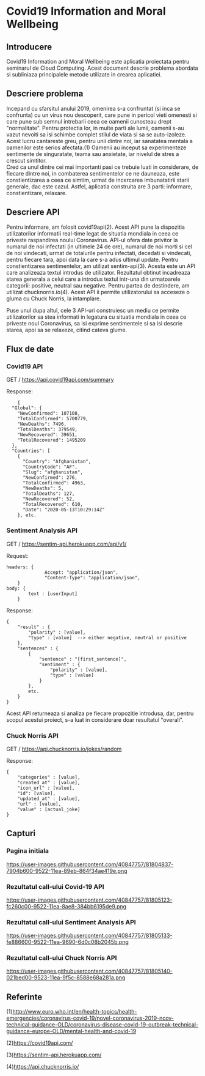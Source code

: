 # Covid19 Information and Moral Wellbeing

## Introducere
Covid19 Information and Moral Wellbeing este aplicatia proiectata pentru seminarul de Cloud Computing. Acest document descrie problema abordata si subliniaza principalele metode utilizate in crearea aplicatiei.

## Descriere problema
Incepand cu sfarsitul anului 2019, omenirea s-a confruntat (si inca se confrunta) cu un virus nou descoperit, care pune in pericol vieti omenesti si care pune sub semnul intrebarii ceea ce oamenii cunosteau drept "normalitate". 
Pentru protectia lor, in multe parti ale lumii, oamenii s-au vazut nevoiti sa isi schimbe complet stilul de viata si sa se auto-izoleze. Acest lucru cantareste greu, pentru unii dintre noi, iar sanatatea mentala a oamenilor este serios afectata.(1) Oamenii au inceput sa experimenteze sentimente de singuratate, teama sau anxietate, iar nivelul de stres a crescut simtitor.  
Cred ca unul dintre cei mai importanti pasi ce trebuie luati in considerare, de fiecare dintre noi, in combaterea sentimentelor ce ne dauneaza, este constientizarea a ceea ce simtim, urmat de incercarea imbunatatirii starii generale, dac este cazul.
Astfel, aplicatia construita are 3 parti: informare, constientizare, relaxare.

## Descriere API
Pentru informare, am folosit covid19api(2). Acest API pune la dispozitia utilizatorilor informatii real-time legat de situatia mondiala in ceea ce priveste raspandirea noului Coronavirus. API-ul ofera date privitor la numarul de noi infectati (in ultimele 24 de ore), numarul de noi morti si cel de noi vindecati, urmat de totalurile pentru infectati, decedati si vindecati, pentru fiecare tara, apoi data la care s-a adus ultimul update.
Pentru constientizarea sentimentelor, am utilizat sentim-api(3). Acesta este un API care analizeaza textul introdus de utilizator. Rezultatul obtinut incadreaza starea generala a celui care a introdus textul intr-una din urmatoarele categorii: positive, neutral sau negative.
Pentru partea de destindere, am utilizat chucknorris.io(4). Acest API ii permite utilizatorului sa acceseze o gluma cu Chuck Norris, la intamplare. 

Puse unul dupa altul, cele 3 API-uri construiesc un mediu ce permite utilizatorilor sa stea informati in legatura cu situatia mondiala in ceea ce priveste noul Coronavirus, sa isi exprime sentimentele si sa isi descrie starea, apoi sa se relaxeze, citind cateva glume. 

## Flux de date

### Covid19 API
GET / https://api.covid19api.com/summary

Response: 
```
    {
  "Global": {
    "NewConfirmed": 107108,
    "TotalConfirmed": 5700779,
    "NewDeaths": 7496,
    "TotalDeaths": 379549,
    "NewRecovered": 39651,
    "TotalRecovered": 1495209
  },
  "Countries": [
    {
      "Country": "Afghanistan",
      "CountryCode": "AF",
      "Slug": "afghanistan",
      "NewConfirmed": 276,
      "TotalConfirmed": 4963,
      "NewDeaths": 5,
      "TotalDeaths": 127,
      "NewRecovered": 52,
      "TotalRecovered": 610,
      "Date": "2020-05-13T10:29:14Z"
    }, etc.
```

### Sentiment Analysis API

GET / https://sentim-api.herokuapp.com/api/v1/

Request:
```
headers: {
              Accept: "application/json",
              "Content-Type": "application/json",
    }
body: {
        text : [userInput]
    }
```

Response: 
```
{
    "result" : {
        "polarity" : [value],
        "type" : [value]  --> either negative, neutral or positive 
    },
    "sentences" : {
        {
            "sentence" : "[first_sentence]",
            "sentiment" : {
                "polarity" : [value],
                "type" : [value]
            }
        },
        etc.
    }
}
```
Acest API returneaza si analiza pe fiecare propozitie introdusa, dar, pentru scopul acestui proiect, s-a luat in considerare doar resultatul "overall".

### Chuck Norris API

GET / https://api.chucknorris.io/jokes/random

Response:
```
{
    "categories" : [value],
    "created_at" : [value],
    "icon_url" : [value],
    "id": [value],
    "updated_at" : [value],
    "url" : [value],
    "value" : [actual_joke]
}
```

## Capturi

### Pagina initiala

https://user-images.githubusercontent.com/40847757/81804837-7904b600-9522-11ea-89eb-864f34ae419e.png

### Rezultatul call-ului Covid-19 API

https://user-images.githubusercontent.com/40847757/81805123-fc260c00-9522-11ea-8ae8-384bb6195de9.png

### Rezultatul call-ului Sentiment Analysis API

https://user-images.githubusercontent.com/40847757/81805133-fe886600-9522-11ea-9690-6d0c08b2045b.png

### Rezultatul call-ului Chuck Norris API

https://user-images.githubusercontent.com/40847757/81805140-021bed00-9523-11ea-9f5c-8588e68a281a.png

## Referinte
(1)http://www.euro.who.int/en/health-topics/health-emergencies/coronavirus-covid-19/novel-coronavirus-2019-ncov-technical-guidance-OLD/coronavirus-disease-covid-19-outbreak-technical-guidance-europe-OLD/mental-health-and-covid-19

(2)https://covid19api.com/

(3)https://sentim-api.herokuapp.com/

(4)https://api.chucknorris.io/